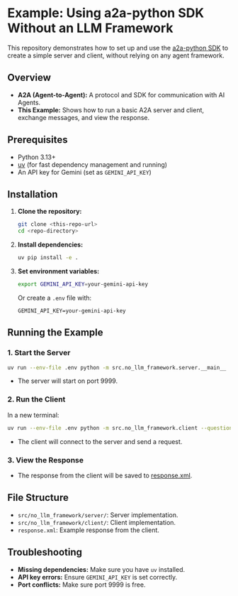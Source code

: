 # Example: Using a2a-python SDK Without an LLM Framework

This repository demonstrates how to set up and use the [a2a-python SDK](https://github.com/google/a2a-python) to create a simple server and client, without relying on any agent framework.

## Overview

- **A2A (Agent-to-Agent):** A protocol and SDK for communication with AI Agents.
- **This Example:** Shows how to run a basic A2A server and client, exchange messages, and view the response.

## Prerequisites

- Python 3.13+
- [uv](https://github.com/astral-sh/uv) (for fast dependency management and running)
- An API key for Gemini (set as `GEMINI_API_KEY`)

## Installation

1. **Clone the repository:**
   ```bash
   git clone <this-repo-url>
   cd <repo-directory>
   ```

2. **Install dependencies:**
   ```bash
   uv pip install -e .
   ```

3. **Set environment variables:**
   ```bash
   export GEMINI_API_KEY=your-gemini-api-key
   ```

   Or create a `.env` file with:
   ```
   GEMINI_API_KEY=your-gemini-api-key
   ```

## Running the Example

### 1. Start the Server

```bash
uv run --env-file .env python -m src.no_llm_framework.server.__main__
```
- The server will start on port 9999.

### 2. Run the Client

In a new terminal:

```bash
uv run --env-file .env python -m src.no_llm_framework.client --question "What is A2A protocol?"
```

- The client will connect to the server and send a request.

### 3. View the Response

- The response from the client will be saved to [response.xml](./response.xml).

## File Structure

- `src/no_llm_framework/server/`: Server implementation.
- `src/no_llm_framework/client/`: Client implementation.
- `response.xml`: Example response from the client.

## Troubleshooting

- **Missing dependencies:** Make sure you have `uv` installed.
- **API key errors:** Ensure `GEMINI_API_KEY` is set correctly.
- **Port conflicts:** Make sure port 9999 is free.
